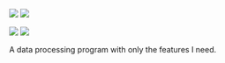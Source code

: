 <p>
  <img src="https://img.shields.io/badge/electron-47848F?style=for-the-badge&logo=electron&logoColor=white"> <img src="https://img.shields.io/badge/javascript-F7DF1E?style=for-the-badge&logo=javascript&logoColor=white">
</p>
<p>
  <img src="https://img.shields.io/badge/python-3776AB?style=for-the-badge&logo=python&logoColor=white"> <img src="https://img.shields.io/badge/node.js-5FA04E?style=for-the-badge&logo=node.js&logoColor=white">

</p>
A data processing program with only the features I need.
